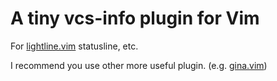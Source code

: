# A tiny vcs-info plugin for Vim

For [lightline.vim](https://github.com/itchyny/lightline.vim) statusline, etc.

I recommend you use other more useful plugin. (e.g. [gina.vim](https://github.com/lambdalisue/gina.vim))
